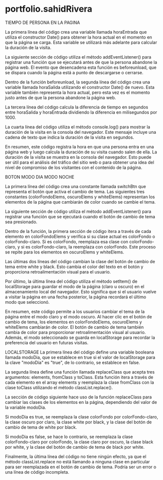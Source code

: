 # portfolio.sahidRivera

TIEMPO DE PERSONA EN LA PAGINA

La primera línea del código crea una variable llamada horaEntrada que utiliza el constructor Date() para obtener la hora actual en el momento en que la página se carga. Esta variable se utilizará más adelante para calcular la duración de la visita.

La siguiente sección de código utiliza el método addEventListener() para registrar una función que se ejecutará antes de que la persona abandone la página web. El evento que desencadena esta función es beforeunload, que se dispara cuando la página está a punto de descargarse o cerrarse.

Dentro de la función beforeunload, la segunda línea del código crea una variable llamada horaSalida utilizando el constructor Date() de nuevo. Esta variable también representa la hora actual, pero esta vez es el momento justo antes de que la persona abandone la página web.

La tercera línea del código calcula la diferencia de tiempo en segundos entre horaSalida y horaEntrada dividiendo la diferencia en milisegundos por 1000.

La cuarta línea del código utiliza el método console.log() para mostrar la duración de la visita en la consola del navegador. Este mensaje incluye una cadena de texto que indica la duración de la visita en segundos.

En resumen, este código registra la hora en que una persona entra en una página web y luego calcula la duración de su visita cuando salen de ella. La duración de la visita se muestra en la consola del navegador. Esto puede ser útil para el análisis del tráfico del sitio web o para obtener una idea del nivel de compromiso de los visitantes con el contenido de la página.

BOTON MODO DIA MODO NOCHE

La primera línea del código crea una constante llamada switchBtn que representa el botón que activa el cambio de tema. Las siguientes tres constantes (colorFondoElems, oscuroElems y whiteElems) representan los elementos de la página que cambiarán de color cuando se cambie el tema.

La siguiente sección de código utiliza el método addEventListener() para registrar una función que se ejecutará cuando el botón de cambio de tema sea presionado.

Dentro de la función, la primera sección de código itera a través de cada elemento en colorFondoElems y verifica si su clase actual es colorFondo o colorFondo-claro. Si es colorFondo, reemplaza esa clase con colorFondo-claro, y si es colorFondo-claro, la reemplaza con colorFondo. Este proceso se repite para los elementos en oscuroElems y whiteElems.

Las últimas dos líneas del código cambian la clase del botón de cambio de tema entre white y black. Esto cambia el color del texto en el botón y proporciona retroalimentación visual para el usuario.

Por último, la última línea del código utiliza el método setItem() de localStorage para guardar el modo de la página (claro u oscuro) en el almacenamiento local del navegador. Esto significa que si el usuario vuelve a visitar la página en una fecha posterior, la página recordará el último modo que seleccionó.

En resumen, este código permite a los usuarios cambiar el tema de la página entre el modo claro y el modo oscuro. Al hacer clic en el botón de cambio de tema, los elementos en colorFondoElems, oscuroElems y whiteElems cambiarán de color. El botón de cambio de tema también cambia de color para proporcionar retroalimentación visual al usuario. Además, el modo seleccionado se guarda en localStorage para recordar la preferencia del usuario en futuras visitas.

LOCALSTORAGE
La primera línea del código define una variable booleana llamada modoDia, que se establece en true si el valor de localStorage para la clave "modoDia" es "true", de lo contrario, se establece en false.

La segunda línea define una función llamada replaceClass que acepta tres argumentos: elements, fromClass y toClass. Esta función itera a través de cada elemento en el array elements y reemplaza la clase fromClass con la clase toClass utilizando el método classList.replace().

La sección de código siguiente hace uso de la función replaceClass para cambiar las clases de los elementos en la página, dependiendo del valor de la variable modoDia.

Si modoDia es true, se reemplaza la clase colorFondo por colorFondo-claro, la clase oscuro por claro, la clase white por black, y la clase del botón de cambio de tema de white por black.

Si modoDia es false, se hace lo contrario, se reemplaza la clase colorFondo-claro por colorFondo, la clase claro por oscuro, la clase black por white, y la clase del botón de cambio de tema de black por white.

Finalmente, la última línea del código no tiene ningún efecto, ya que el método classList.replace no está llamando a ninguna clase en particular para ser reemplazada en el botón de cambio de tema. Podría ser un error o una línea de código incompleta.
